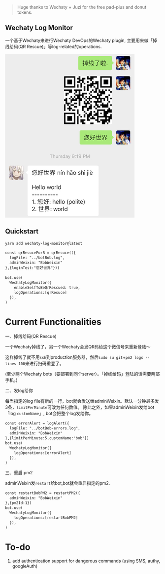 > Huge thanks to Wechaty + Juzi for the free pad-plus and donut tokens.

## Wechaty Log Monitor

一个基于Wechaty来进行Wechaty DevOps的Wechaty plugin, 主要用来做「掉线给码(QR Rescue)」等log-related的operations.

![demo](demo.jpeg)

## Quickstart

```
yarn add wechaty-log-monitor@latest
```

```
const qrResuceForB = qrResuce(({
  logFile: "../botBob.log",
  adminWeixin: "BobWeixin"
},{loginTest:"您好世界"}))

bot.use(
  WechatyLogMonitor({
    enableSelfToBeQrRescued: true,
    logOperations:[qrResuce]
  }),
)
```

# Current Functionalities

一、掉线给码(QR Rescue)

一个Wechaty掉线了，另一个Wechaty会发QR码给这个微信号来重新登陆～

这样掉线了就不用`ssh`到production服务器，然后`sudo su git`+`pm2 logs --lines 100`来进行扫码重登了。

(至少两个Wechaty bots（要部署到同个server）。「掉线给码」登陆的话需要两部手机。)

二、发log给你

每当指定的log file有新的一行，bot就会发送给adminWeixin。默认一分钟最多发3条，`limitPerMinute`可改为任何数值。
除此之外，如果adminWeixin发给bot「log `customName`」, bot会把整个log发给你。

```
const errorAlert = logAlert({
  logFile: "../botBob-errors.log",
  adminWeixin: "BobWeixin"
},{limitPerMinute:5,customName:"bob"})
bot.use(
  WechatyLogMonitor({
    logOperations:[errorAlert]
  }),
)
```

三、重启 pm2

adminWeixin发`restart`给bot,bot就会重启指定的pm2.

```
const restartBobPM2 = restartPM2({
  adminWeixin: "BobWeixin"
},{pm2Id:1})
bot.use(
  WechatyLogMonitor({
    logOperations:[restartBobPM2]
  }),
)
```

# To-do

1. add authentication support for dangerous commands (using SMS, authy, googleAuth)
